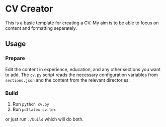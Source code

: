 # CV Creator

This is a basic template for creating a CV. My aim is to be able to focus on content and formatting separately.

## Usage

### Prepare

Edit the content in experience, education, and any other sections you want to add. The `cv.py` script reads the necessary configuration variables from `sections.json` and the content from the relevant directories.

### Build

1. Run `python cv.py`
2. Run `pdflatex cv.tex`

or just run `./build` which will do both.
